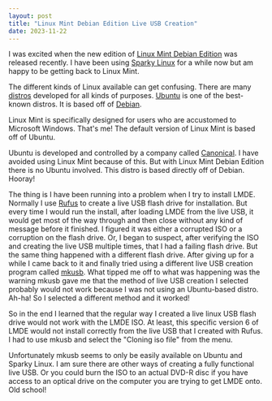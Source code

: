 ```yaml
---
layout: post
title: "Linux Mint Debian Edition Live USB Creation"
date: 2023-11-22
---
```


I was excited when the new edition of [Linux Mint Debian Edition](https://linuxmint.com/download_lmde.php) was released recently. I have been using [Sparky Linux](https://sparkylinux.org) for a while now but am happy to be getting back to Linux Mint.

The different kinds of Linux available can get confusing. There are many [distros](https://en.wikipedia.org/wiki/Linux_distribution) developed for all kinds of purposes. [Ubuntu](https://en.wikipedia.org/wiki/Ubuntu) is one of the best-known distros. It is based off of [Debian](https://en.wikipedia.org/wiki/Debian).

Linux Mint is specifically designed for users who are accustomed to Microsoft Windows. That's me! The default version of Linux Mint is based off of Ubuntu.

Ubuntu is developed and controlled by a company called [Canonical](https://en.wikipedia.org/wiki/Canonical_(company)). I have avoided using Linux Mint because of this. But with Linux Mint Debian Edition there is no Ubuntu involved. This distro is based directly off of Debian. Hooray!

The thing is I have been running into a problem when I try to install LMDE. Normally I use [Rufus](https://rufus.ie/en/) to create a live USB flash drive for installation. But every time I would run the install, after loading LMDE from the live USB, it would get most of the way through and then close without any kind of message before it finished. I figured it was either a corrupted ISO or a corruption on the flash drive. Or, I began to suspect, after verifying the ISO and creating the live USB multiple times, that I had a failing flash drive. But the same thing happened with a different flash drive. After giving up for a while I came back to it and finally tried using a different live USB creation program called [mkusb](https://help.ubuntu.com/community/mkusb). What tipped me off to what was happening was the warning mkusb gave me that the method of live USB creation I selected probably would not work because I was not using an Ubuntu-based distro. Ah-ha! So I selected a different method and it worked!

So in the end I learned that the regular way I created a live linux USB flash drive would not work with the LMDE ISO. At least, this specific version 6 of LMDE would not install correctly from the live USB that I created with Rufus. I had to use mkusb and select the "Cloning iso file" from the menu.

Unfortunately mkusb seems to only be easily available on Ubuntu and Sparky Linux. I am sure there are other ways of creating a fully functional live USB. Or you could burn the ISO to an actual DVD-R disc if you have access to an optical drive on the computer you are trying to get LMDE onto. Old school!
